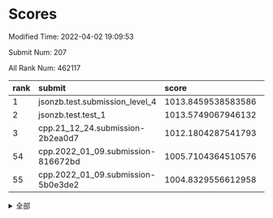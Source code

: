# Scores

Modified Time: 2022-04-02 19:09:53

Submit Num: 207

All Rank Num: 462117

| rank |               submit               |       score        |       sigma        | pk_num |
| :--- | :--------------------------------- | :----------------- | :----------------- | :----- |
| 1    | jsonzb.test.submission_level_4     | 1013.8459538583586 | 0.8069515131626637 | 8926   |
| 2    | jsonzb.test.test_1                 | 1013.5749067946132 | 0.8071369521595763 | 8931   |
| 3    | cpp.21_12_24.submission-2b2ea0d7   | 1012.1804287541793 | 0.7691747794713704 | 8928   |
| 54   | cpp.2022_01_09.submission-816672bd | 1005.7104364510576 | 0.7130245377107858 | 8930   |
| 55   | cpp.2022_01_09.submission-5b0e3de2 | 1004.8329556612958 | 0.7169859516172568 | 8933   |


<details>
<summary>全部</summary>

| rank |                 submit                 |       score        |       sigma        | pk_num |
| :--- | :------------------------------------- | :----------------- | :----------------- | :----- |
| 1    | jsonzb.test.submission_level_4         | 1013.8459538583586 | 0.8069515131626637 | 8926   |
| 2    | jsonzb.test.test_1                     | 1013.5749067946132 | 0.8071369521595763 | 8931   |
| 3    | cpp.21_12_24.submission-2b2ea0d7       | 1012.1804287541793 | 0.7691747794713704 | 8928   |
| 4    | gobigger.level_3.submission_level_3_12 | 1011.8925499893019 | 0.8003243137824705 | 8929   |
| 5    | gobigger.level_3.submission_level_3_34 | 1011.5843378453421 | 0.7683911488702823 | 8929   |
| 6    | gobigger.level_3.submission_level_3_48 | 1011.507518083136  | 0.7648891517833675 | 8930   |
| 7    | gobigger.level_3.submission_level_3_22 | 1011.4249773723749 | 0.7768056614211485 | 8935   |
| 8    | gobigger.level_3.submission_level_3_25 | 1011.3695067129971 | 0.7616939055800056 | 8931   |
| 9    | gobigger.level_3.submission_level_3_15 | 1011.2088457463527 | 0.7688725124892832 | 8926   |
| 10   | gobigger.level_3.submission_level_3_47 | 1011.1486342938331 | 0.7814915769016879 | 8931   |
| 11   | gobigger.level_3.submission_level_3_31 | 1011.1311225356661 | 0.7740770151973557 | 8923   |
| 12   | gobigger.level_3.submission_level_3_37 | 1011.0821181341325 | 0.7721523386027445 | 8926   |
| 13   | gobigger.level_3.submission_level_3_42 | 1011.0177540833422 | 0.7738790051830997 | 8927   |
| 14   | gobigger.level_3.submission_level_3_39 | 1011.0010293470724 | 0.7661682978925151 | 8931   |
| 15   | gobigger.level_3.submission_level_3_9  | 1010.6931014954865 | 0.7747453196026527 | 8929   |
| 16   | gobigger.level_3.submission_level_3_1  | 1010.6444152248415 | 0.7772056498343384 | 8930   |
| 17   | gobigger.level_3.submission_level_3_29 | 1010.607715071759  | 0.7516315900672255 | 8929   |
| 18   | gobigger.level_3.submission_level_3_8  | 1010.5355270748464 | 0.7752722572599491 | 8929   |
| 19   | gobigger.level_3.submission_level_3_20 | 1010.5001848533681 | 0.7515249069933585 | 8928   |
| 20   | gobigger.level_3.submission_level_3_7  | 1010.5001320824929 | 0.7628074765832942 | 8930   |
| 21   | gobigger.level_3.submission_level_3_4  | 1010.4917724569741 | 0.7432574753892823 | 8929   |
| 22   | gobigger.level_3.submission_level_3_16 | 1010.4436377623489 | 0.7606023447282161 | 8934   |
| 23   | gobigger.level_3.submission_level_3_33 | 1010.418215820431  | 0.7777706663572942 | 8929   |
| 24   | gobigger.level_3.submission_level_3_23 | 1010.3634330331611 | 0.757732612404538  | 8922   |
| 25   | gobigger.level_3.submission_level_3_21 | 1010.1177805053021 | 0.7579012766853417 | 8930   |
| 26   | gobigger.level_3.submission_level_3_38 | 1010.1144266425631 | 0.7389384663851746 | 8930   |
| 27   | gobigger.level_3.submission_level_3_26 | 1010.0904652214324 | 0.7530285619068019 | 8929   |
| 28   | gobigger.level_3.submission_level_3_19 | 1009.8363738353455 | 0.7744999316711156 | 8934   |
| 29   | gobigger.level_3.submission_level_3_28 | 1009.8266580273943 | 0.755015011001888  | 8928   |
| 30   | gobigger.level_3.submission_level_3_43 | 1009.7305656790227 | 0.7650961760114934 | 8926   |
| 31   | gobigger.level_3.submission_level_3_2  | 1009.724894632266  | 0.7461185115709214 | 8929   |
| 32   | gobigger.level_3.submission_level_3_14 | 1009.6202656952349 | 0.74586723672852   | 8931   |
| 33   | gobigger.level_3.submission_level_3_40 | 1009.5772114137973 | 0.7363958818451486 | 8930   |
| 34   | gobigger.level_3.submission_level_3_0  | 1009.5538508710215 | 0.7579655391383313 | 8935   |
| 35   | gobigger.level_3.submission_level_3_35 | 1009.5246205094387 | 0.7621401093588454 | 8929   |
| 36   | gobigger.level_3.submission_level_3_6  | 1009.5000281743469 | 0.7349141693436385 | 8934   |
| 37   | gobigger.level_3.submission_level_3_11 | 1009.4117307276521 | 0.7675031782736703 | 8931   |
| 38   | gobigger.level_3.submission_level_3_10 | 1009.3562495220879 | 0.7537807831074756 | 8932   |
| 39   | gobigger.level_3.submission_level_3_46 | 1009.3269903870732 | 0.7525963462021129 | 8932   |
| 40   | gobigger.level_3.submission_level_3_24 | 1009.313455639322  | 0.7592628825520704 | 8932   |
| 41   | gobigger.level_3.submission_level_3_30 | 1009.3033367112957 | 0.7633177975019159 | 8930   |
| 42   | gobigger.level_3.submission_level_3_32 | 1009.2119243089502 | 0.7513176132024645 | 8933   |
| 43   | gobigger.level_3.submission_level_3_5  | 1009.2013745970032 | 0.7678638495733797 | 8930   |
| 44   | gobigger.level_3.submission_level_3_41 | 1009.0891489371063 | 0.7390183637585777 | 8927   |
| 45   | gobigger.level_3.submission_level_3_3  | 1008.8559874132075 | 0.7501656213507505 | 8928   |
| 46   | gobigger.level_3.submission_level_3_17 | 1008.8119009347968 | 0.7416800839205624 | 8931   |
| 47   | gobigger.level_3.submission_level_3_27 | 1008.7981874392805 | 0.723549558653811  | 8930   |
| 48   | gobigger.level_3.submission_level_3_44 | 1008.7735218314455 | 0.7253113443183394 | 8934   |
| 49   | gobigger.level_3.submission_level_3_49 | 1008.7647905948634 | 0.7573089054435138 | 8931   |
| 50   | gobigger.level_3.submission_level_3_13 | 1008.6783046927068 | 0.76167366105583   | 8932   |
| 51   | gobigger.level_3.submission_level_3_18 | 1008.6027458859581 | 0.7574009788160397 | 8932   |
| 52   | gobigger.level_3.submission_level_3_45 | 1008.2495637756006 | 0.7149304256245991 | 8931   |
| 53   | gobigger.level_3.submission_level_3_36 | 1007.9152534545701 | 0.7345207544308345 | 8931   |
| 54   | cpp.2022_01_09.submission-816672bd     | 1005.7104364510576 | 0.7130245377107858 | 8930   |
| 55   | cpp.2022_01_09.submission-5b0e3de2     | 1004.8329556612958 | 0.7169859516172568 | 8933   |
| 56   | gobigger.level_1.submission_level_1_41 | 1004.6887432958139 | 0.7233280174461441 | 8929   |
| 57   | gobigger.level_1.submission_level_1_27 | 1004.5712354001015 | 0.7263795790948622 | 8933   |
| 58   | gobigger.level_1.submission_level_1_0  | 1004.4791063259205 | 0.7315748159883106 | 8930   |
| 59   | gobigger.level_1.submission_level_1_46 | 1004.1825969540275 | 0.7140362725187489 | 8929   |
| 60   | gobigger.level_1.submission_level_1_45 | 1004.1512261042631 | 0.7219842481830657 | 8930   |
| 61   | gobigger.level_1.submission_level_1_9  | 1004.1334809988563 | 0.7415422513120723 | 8928   |
| 62   | gobigger.level_1.submission_level_1_3  | 1004.0869359909389 | 0.7088569465722436 | 8927   |
| 63   | gobigger.level_1.submission_level_1_49 | 1004.0482075319903 | 0.710336294105265  | 8933   |
| 64   | gobigger.level_1.submission_level_1_26 | 1003.9930679219307 | 0.7243378915162602 | 8932   |
| 65   | gobigger.level_1.submission_level_1_22 | 1003.97384989798   | 0.7139860671204705 | 8927   |
| 66   | gobigger.level_1.submission_level_1_1  | 1003.9539680484972 | 0.7143516248900884 | 8932   |
| 67   | gobigger.level_1.submission_level_1_31 | 1003.9485898123372 | 0.727301524696097  | 8925   |
| 68   | gobigger.level_1.submission_level_1_14 | 1003.8371559594302 | 0.7177108365876639 | 8928   |
| 69   | gobigger.level_1.submission_level_1_17 | 1003.8044353244774 | 0.7226944680650949 | 8928   |
| 70   | gobigger.level_1.submission_level_1_18 | 1003.8010613088995 | 0.7249086553901357 | 8931   |
| 71   | gobigger.level_1.submission_level_1_11 | 1003.7874064457042 | 0.7206913513594827 | 8929   |
| 72   | gobigger.level_1.submission_level_1_47 | 1003.6529534738864 | 0.719226921196564  | 8925   |
| 73   | gobigger.level_1.submission_level_1_38 | 1003.6153738457499 | 0.7161622753709956 | 8921   |
| 74   | gobigger.level_1.submission_level_1_35 | 1003.4615613816629 | 0.7278064617968023 | 8931   |
| 75   | gobigger.level_1.submission_level_1_5  | 1003.4042495642165 | 0.7178423530239657 | 8930   |
| 76   | gobigger.level_1.submission_level_1_4  | 1003.384870006764  | 0.7219529668671223 | 8936   |
| 77   | gobigger.level_1.submission_level_1_12 | 1003.3658990887831 | 0.7149687548610338 | 8930   |
| 78   | gobigger.level_1.submission_level_1_44 | 1003.3334743820157 | 0.7171238337774618 | 8930   |
| 79   | gobigger.level_1.submission_level_1_29 | 1003.3322403344989 | 0.7166709974611668 | 8930   |
| 80   | gobigger.level_1.submission_level_1_33 | 1003.3209758720085 | 0.7292756241162027 | 8932   |
| 81   | gobigger.level_1.submission_level_1_7  | 1003.3057886805801 | 0.7085133589449564 | 8927   |
| 82   | gobigger.level_1.submission_level_1_34 | 1003.295403518158  | 0.6954965407867345 | 8930   |
| 83   | gobigger.level_1.submission_level_1_43 | 1003.2811391780681 | 0.7199615930581202 | 8932   |
| 84   | gobigger.level_1.submission_level_1_28 | 1003.2587880789881 | 0.698614391275014  | 8931   |
| 85   | gobigger.level_1.submission_level_1_20 | 1003.2536391412066 | 0.7230675474052778 | 8928   |
| 86   | gobigger.level_1.submission_level_1_36 | 1003.2348625523074 | 0.722188577502057  | 8926   |
| 87   | gobigger.level_1.submission_level_1_2  | 1003.1870681569509 | 0.7192874181706158 | 8931   |
| 88   | gobigger.level_1.submission_level_1_48 | 1003.1383735743079 | 0.7210264878376936 | 8925   |
| 89   | gobigger.level_1.submission_level_1_32 | 1003.1051033944094 | 0.7144577024222867 | 8933   |
| 90   | gobigger.level_1.submission_level_1_19 | 1003.0931488163717 | 0.709679698140645  | 8927   |
| 91   | gobigger.level_1.submission_level_1_37 | 1003.0858501991863 | 0.7162269105621745 | 8933   |
| 92   | gobigger.level_1.submission_level_1_8  | 1002.9597637032568 | 0.7147465283646266 | 8932   |
| 93   | gobigger.level_1.submission_level_1_10 | 1002.9121049650083 | 0.7106655200132986 | 8928   |
| 94   | gobigger.level_1.submission_level_1_39 | 1002.9117239813728 | 0.7222367628715424 | 8931   |
| 95   | gobigger.level_1.submission_level_1_23 | 1002.759454073881  | 0.7099776344472254 | 8928   |
| 96   | gobigger.level_1.submission_level_1_13 | 1002.7231705229756 | 0.7163544227297487 | 8934   |
| 97   | gobigger.level_1.submission_level_1_16 | 1002.687501738624  | 0.7001610098348248 | 8934   |
| 98   | gobigger.level_1.submission_level_1_15 | 1002.6357065876065 | 0.7039900603259263 | 8929   |
| 99   | gobigger.level_1.submission_level_1_25 | 1002.5050333234263 | 0.7177759222436095 | 8933   |
| 100  | gobigger.level_1.submission_level_1_21 | 1002.4418058204409 | 0.7137546985381054 | 8929   |
| 101  | gobigger.level_1.submission_level_1_30 | 1002.4013975633036 | 0.7138887408369092 | 8931   |
| 102  | gobigger.level_1.submission_level_1_42 | 1002.1682731777378 | 0.7031071371415172 | 8930   |
| 103  | gobigger.level_1.submission_level_1_6  | 1002.1047921914308 | 0.7075020729171067 | 8931   |
| 104  | gobigger.level_1.submission_level_1_40 | 1001.9312954248088 | 0.7112256180748022 | 8928   |
| 105  | gobigger.level_1.submission_level_1_24 | 1001.8768969053106 | 0.7105909754630689 | 8932   |
| 106  | gobigger.random.submission_random_29   | 997.5175470310182  | 0.7072198049768026 | 8929   |
| 107  | gobigger.random.submission_random_19   | 997.1541026208183  | 0.705263255008483  | 8932   |
| 108  | gobigger.random.submission_random_26   | 997.0747317908747  | 0.7085671706803808 | 8924   |
| 109  | gobigger.random.submission_random_43   | 996.9220951289943  | 0.7127246356257615 | 8927   |
| 110  | gobigger.random.submission_random_11   | 996.8519324002821  | 0.700186657354533  | 8932   |
| 111  | gobigger.random.submission_random_21   | 996.8470217514528  | 0.7180315145824958 | 8930   |
| 112  | gobigger.random.submission_random_12   | 996.7529331012468  | 0.6908872656489918 | 8925   |
| 113  | gobigger.random.submission_random_4    | 996.7470715481874  | 0.7074228222476421 | 8934   |
| 114  | gobigger.random.submission_random_42   | 996.6596621993509  | 0.7138640369075967 | 8930   |
| 115  | gobigger.random.submission_random_23   | 996.6581477317276  | 0.710406947430491  | 8932   |
| 116  | gobigger.random.submission_random_31   | 996.6401136042882  | 0.70123956546092   | 8931   |
| 117  | gobigger.random.submission_random_48   | 996.5023319923614  | 0.7155752720084846 | 8929   |
| 118  | gobigger.random.submission_random_24   | 996.4795428543466  | 0.7294978222463582 | 8929   |
| 119  | gobigger.random.submission_random_1    | 996.464070851941   | 0.7068884396234435 | 8930   |
| 120  | gobigger.random.submission_random_14   | 996.4213022598083  | 0.6996941871078473 | 8933   |
| 121  | gobigger.random.submission_random_6    | 996.4108193820258  | 0.7059738842671477 | 8930   |
| 122  | gobigger.random.submission_random_49   | 996.2823127303304  | 0.693341144553299  | 8928   |
| 123  | gobigger.random.submission_random_18   | 996.263708848871   | 0.7065350751235081 | 8932   |
| 124  | gobigger.random.submission_random_30   | 996.2412841188379  | 0.7183193170950658 | 8929   |
| 125  | gobigger.random.submission_random_34   | 996.1882635591134  | 0.7083586544013201 | 8933   |
| 126  | gobigger.random.submission_random_5    | 996.170183840427   | 0.7125027126816803 | 8930   |
| 127  | gobigger.random.submission_random_17   | 996.1616692156219  | 0.698316478100318  | 8933   |
| 128  | gobigger.random.submission_random_36   | 996.07338110957    | 0.7015861770607366 | 8933   |
| 129  | gobigger.random.submission_random_22   | 996.0693282871862  | 0.7260308890766004 | 8931   |
| 130  | gobigger.random.submission_random_45   | 996.0141089795694  | 0.7189085709692846 | 8926   |
| 131  | gobigger.random.submission_random_10   | 995.967080154353   | 0.7034214841334808 | 8929   |
| 132  | gobigger.random.submission_random_16   | 995.9614110736186  | 0.7065096235328232 | 8930   |
| 133  | gobigger.random.submission_random_44   | 995.9598497711497  | 0.699118159297956  | 8934   |
| 134  | gobigger.random.submission_random_33   | 995.9596425846744  | 0.710540595047592  | 8927   |
| 135  | gobigger.random.submission_random_3    | 995.9084765513833  | 0.7128756272929362 | 8935   |
| 136  | gobigger.random.submission_random_7    | 995.8830015513961  | 0.709737344354986  | 8929   |
| 137  | gobigger.random.submission_random_20   | 995.8623177721965  | 0.7166452166343464 | 8936   |
| 138  | gobigger.random.submission_random_37   | 995.7664674566763  | 0.7069287508333224 | 8926   |
| 139  | gobigger.random.submission_random_2    | 995.7525667038454  | 0.7132888799426966 | 8932   |
| 140  | gobigger.random.submission_random_46   | 995.7517463451031  | 0.7060716465789858 | 8932   |
| 141  | gobigger.random.submission_random_8    | 995.7479678769286  | 0.7112894574139899 | 8930   |
| 142  | gobigger.random.submission_random_40   | 995.7004417990942  | 0.6965135616604253 | 8929   |
| 143  | gobigger.random.submission_random_27   | 995.6449728142105  | 0.7067505167241354 | 8928   |
| 144  | gobigger.random.submission_random_32   | 995.609124826273   | 0.719793493772782  | 8926   |
| 145  | gobigger.random.submission_random_41   | 995.5883546548037  | 0.713051287226281  | 8933   |
| 146  | gobigger.random.submission_random_25   | 995.4119970843975  | 0.718196734469563  | 8928   |
| 147  | gobigger.random.submission_random_39   | 995.3892325507074  | 0.7236634751154556 | 8931   |
| 148  | gobigger.random.submission_random_28   | 995.3889733681833  | 0.7122304187601479 | 8932   |
| 149  | gobigger.random.submission_random_38   | 995.3277409841583  | 0.7129777322492408 | 8926   |
| 150  | gobigger.random.submission_random_0    | 995.3255734156661  | 0.7137699202773922 | 8935   |
| 151  | gobigger.random.submission_random_9    | 995.277675437906   | 0.7167192434335419 | 8926   |
| 152  | gobigger.random.submission_random_35   | 995.1584839070332  | 0.7174631825156069 | 8929   |
| 153  | gobigger.level_2.submission_level_2_35 | 995.1287108278972  | 0.7323318863817901 | 8928   |
| 154  | gobigger.random.submission_random_15   | 995.034781321365   | 0.7209589465313929 | 8927   |
| 155  | gobigger.random.submission_random_47   | 994.8614322204394  | 0.7062431634047255 | 8931   |
| 156  | gobigger.random.submission_random_13   | 994.7444441897959  | 0.7294725092540844 | 8934   |
| 157  | gobigger.level_2.submission_level_2_5  | 994.1235309399543  | 0.7322238991884426 | 8927   |
| 158  | gobigger.level_2.submission_level_2_37 | 993.805712535087   | 0.731995890927531  | 8931   |
| 159  | gobigger.level_2.submission_level_2_8  | 993.8011866708522  | 0.7272301373703207 | 8924   |
| 160  | gobigger.level_2.submission_level_2_3  | 993.5003412188071  | 0.7293396780895857 | 8931   |
| 161  | gobigger.level_2.submission_level_2_40 | 993.3012022108534  | 0.7319565308546815 | 8924   |
| 162  | gobigger.level_2.submission_level_2_39 | 993.2885306418376  | 0.7281907697266344 | 8934   |
| 163  | gobigger.level_2.submission_level_2_7  | 993.1923053831209  | 0.7197308503253037 | 8930   |
| 164  | gobigger.level_2.submission_level_2_38 | 993.1800565990839  | 0.7398580350430318 | 8931   |
| 165  | gobigger.level_2.submission_level_2_47 | 993.033057386169   | 0.7316698450547345 | 8928   |
| 166  | gobigger.level_2.submission_level_2_33 | 992.9692604518616  | 0.7274565534698298 | 8933   |
| 167  | gobigger.level_2.submission_level_2_43 | 992.8541781199126  | 0.7338788535490316 | 8929   |
| 168  | gobigger.level_2.submission_level_2_16 | 992.8072443254007  | 0.7267434812035011 | 8926   |
| 169  | gobigger.level_2.submission_level_2_12 | 992.7568406395728  | 0.7488061320577223 | 8930   |
| 170  | gobigger.level_2.submission_level_2_49 | 992.6511877733876  | 0.7353663859942713 | 8926   |
| 171  | gobigger.level_2.submission_level_2_34 | 992.58780235634    | 0.7356858916978645 | 8928   |
| 172  | gobigger.level_2.submission_level_2_31 | 992.4629137727151  | 0.7521773216318746 | 8929   |
| 173  | gobigger.level_2.submission_level_2_28 | 992.4339885535826  | 0.7256986778380843 | 8934   |
| 174  | gobigger.level_2.submission_level_2_45 | 992.3598747732286  | 0.7408310396901759 | 8929   |
| 175  | gobigger.level_2.submission_level_2_26 | 992.2938962689144  | 0.7400126593177117 | 8932   |
| 176  | gobigger.level_2.submission_level_2_36 | 992.1781222573344  | 0.7506309823738074 | 8929   |
| 177  | gobigger.level_2.submission_level_2_22 | 992.1264835349947  | 0.7500715881770769 | 8932   |
| 178  | gobigger.level_2.submission_level_2_14 | 992.0907151819924  | 0.7395692815665112 | 8931   |
| 179  | gobigger.level_2.submission_level_2_24 | 992.0731643365187  | 0.7526476884762178 | 8931   |
| 180  | gobigger.level_2.submission_level_2_19 | 991.9603524136054  | 0.7474894400108167 | 8933   |
| 181  | gobigger.level_2.submission_level_2_41 | 991.9212210670793  | 0.7333912621259933 | 8925   |
| 182  | gobigger.level_2.submission_level_2_27 | 991.8723385363827  | 0.7413130602843931 | 8934   |
| 183  | gobigger.level_2.submission_level_2_20 | 991.8339529904437  | 0.7424912892037061 | 8932   |
| 184  | gobigger.level_2.submission_level_2_25 | 991.8135177909315  | 0.7369432886741999 | 8925   |
| 185  | gobigger.level_2.submission_level_2_32 | 991.7791542049869  | 0.7758923321454102 | 8928   |
| 186  | gobigger.level_2.submission_level_2_18 | 991.7555308399017  | 0.7663688595093505 | 8926   |
| 187  | gobigger.level_2.submission_level_2_1  | 991.5654030013679  | 0.7606103739403932 | 8927   |
| 188  | gobigger.level_2.submission_level_2_46 | 991.5561689933828  | 0.741290325139856  | 8933   |
| 189  | gobigger.level_2.submission_level_2_4  | 991.5248212163605  | 0.7396851362704151 | 8927   |
| 190  | gobigger.level_2.submission_level_2_30 | 991.5202447137872  | 0.7535495499208146 | 8930   |
| 191  | gobigger.level_2.submission_level_2_10 | 991.5042665164663  | 0.7356646728233601 | 8926   |
| 192  | gobigger.level_2.submission_level_2_21 | 991.4516752607261  | 0.7504609688351587 | 8928   |
| 193  | gobigger.level_2.submission_level_2_13 | 991.4466780669748  | 0.7383973339748267 | 8929   |
| 194  | gobigger.level_2.submission_level_2_48 | 991.3414378492936  | 0.7697551314760639 | 8930   |
| 195  | gobigger.level_2.submission_level_2_23 | 991.2597125375399  | 0.764278051472139  | 8934   |
| 196  | gobigger.level_2.submission_level_2_6  | 991.2450464090583  | 0.743238499886506  | 8931   |
| 197  | gobigger.level_2.submission_level_2_11 | 991.1202267837634  | 0.773437304235025  | 8931   |
| 198  | gobigger.level_2.submission_level_2_44 | 991.0565373037152  | 0.7517659025867058 | 8931   |
| 199  | gobigger.level_2.submission_level_2_42 | 990.8953819225009  | 0.7752864887969293 | 8934   |
| 200  | gobigger.level_2.submission_level_2_2  | 990.5942823777993  | 0.7908938387494607 | 8927   |
| 201  | gobigger.level_2.submission_level_2_0  | 990.4121547654432  | 0.7609493938604088 | 8929   |
| 202  | gobigger.level_2.submission_level_2_9  | 990.3572697758193  | 0.7806303166563038 | 8929   |
| 203  | gobigger.level_2.submission_level_2_15 | 990.3015724349858  | 0.7727423530302748 | 8926   |
| 204  | gobigger.level_2.submission_level_2_29 | 990.1105497681591  | 0.7548639515596718 | 8934   |
| 205  | gobigger.level_2.submission_level_2_17 | 989.4427707102714  | 0.7715241670842575 | 8926   |
| 206  | gobigger.none.submission_none_0        | 978.5241869358771  | 1.3615079564905948 | 8930   |
| 207  | gobigger.none.submission_none_1        | 973.9292620668854  | 1.8176150616820062 | 8926   |

</details>